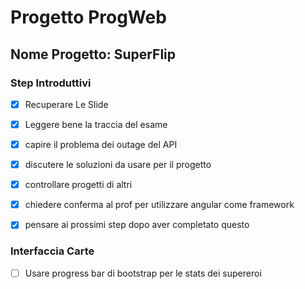 # Progetto ProgWeb

## Nome Progetto: SuperFlip


### Step Introduttivi

- [X] Recuperare Le Slide
- [X] Leggere bene la traccia del esame
- [X] capire il problema dei outage del API
- [X] discutere le soluzioni da usare per il progetto
- [X] controllare progetti di altri
- [X] chiedere conferma al prof per utilizzare angular come framework
- [X] pensare ai prossimi step dopo aver completato questo






### Interfaccia Carte

- [ ] Usare progress bar di bootstrap per le stats dei supereroi